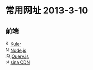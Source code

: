 ﻿常用网址 2013-3-10
================
<style>img{width:16px;height:16px;}</style>
前端
---------------
[![Kuler](http://kuler.adobe.com/favicon.ico)Kuler](http://kuler.adobe.com)  
[![Nodejs](http://nodejs.org/favicon.ico)Node.js](http://nodejs.org)  
[![jQuery](http://jquery.org/favicon.ico)jQuery.js](http://jquery.org)  
[![sina CDN](http://lib.sinaapp.com/favicon.ico)sina CDN](http://lib.sinaapp.com)      